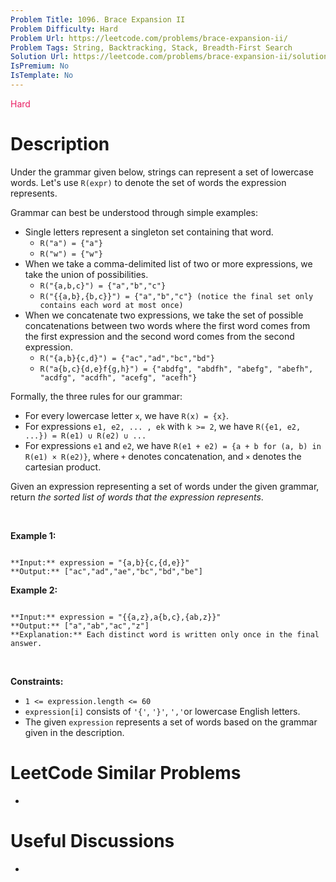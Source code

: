 ```yaml
---
Problem Title: 1096. Brace Expansion II
Problem Difficulty: Hard
Problem Url: https://leetcode.com/problems/brace-expansion-ii/
Problem Tags: String, Backtracking, Stack, Breadth-First Search
Solution Url: https://leetcode.com/problems/brace-expansion-ii/solution/
IsPremium: No
IsTemplate: No
---
```


<span style="color: rgb(233, 30, 99);">Hard</span>

# Description

Under the grammar given below, strings can represent a set of lowercase words. Let's use `R(expr)` to denote the set of words the expression represents.


Grammar can best be understood through simple examples:


* Single letters represent a singleton set containing that word.
	+ `R("a") = {"a"}`
	+ `R("w") = {"w"}`
* When we take a comma-delimited list of two or more expressions, we take the union of possibilities.
	+ `R("{a,b,c}") = {"a","b","c"}`
	+ `R("{{a,b},{b,c}}") = {"a","b","c"} (notice the final set only contains each word at most once)`
* When we concatenate two expressions, we take the set of possible concatenations between two words where the first word comes from the first expression and the second word comes from the second expression.
	+ `R("{a,b}{c,d}") = {"ac","ad","bc","bd"}`
	+ `R("a{b,c}{d,e}f{g,h}") = {"abdfg", "abdfh", "abefg", "abefh", "acdfg", "acdfh", "acefg", "acefh"}`


Formally, the three rules for our grammar:


* For every lowercase letter `x`, we have `R(x) = {x}`.
* For expressions `e1, e2, ... , ek` with `k >= 2`, we have `R({e1, e2, ...}) = R(e1) ∪ R(e2) ∪ ...`
* For expressions `e1` and `e2`, we have `R(e1 + e2) = {a + b for (a, b) in R(e1) × R(e2)}`, where `+` denotes concatenation, and `×` denotes the cartesian product.


Given an expression representing a set of words under the given grammar, return *the sorted list of words that the expression represents*.


 


**Example 1:**



```

**Input:** expression = "{a,b}{c,{d,e}}"
**Output:** ["ac","ad","ae","bc","bd","be"]

```

**Example 2:**



```

**Input:** expression = "{{a,z},a{b,c},{ab,z}}"
**Output:** ["a","ab","ac","z"]
**Explanation:** Each distinct word is written only once in the final answer.

```

 


**Constraints:**


* `1 <= expression.length <= 60`
* `expression[i]` consists of `'{'`, `'}'`, `','`or lowercase English letters.
* The given `expression` represents a set of words based on the grammar given in the description.




# LeetCode Similar Problems

- []()

# Useful Discussions

- []()
